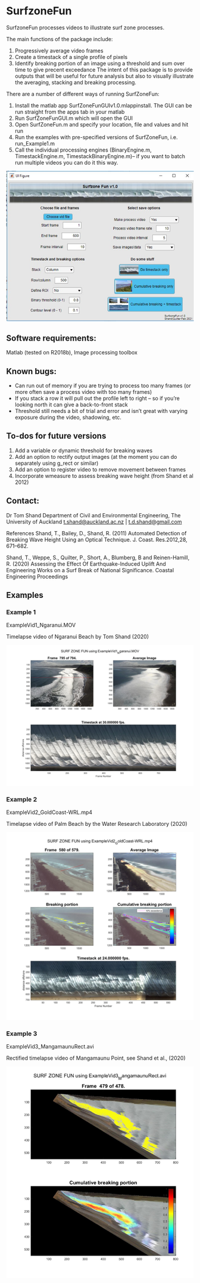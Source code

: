 # SurfzoneFun
SurfzoneFun processes videos to illustrate surf zone processes.

The main functions of the package include:
1.	Progressively average video frames
2.	Create a timestack of a single profile of pixels 
3.	Identify breaking portion of an image using a threshold and sum over time to give precent exceedance 
The intent of this package is to provide outputs that will be useful for future analysis but also to visually illustrate the averaging, stacking and breaking processing.

There are a number of different ways of running SurfZoneFun:
1.	Install the matlab app SurfZoneFunGUIv1.0.mlappinstall. The GUI can be run straight from the apps tab in your matlab
2.	Run SurfZoneFunGUI.m which will open the GUI 
3.	Open SurfZoneFun.m and specify your location, file and values and hit run
4.	Run the examples with pre-specified versions of SurfZoneFun, i.e. run_Example1.m
5.	Call the individual processing engines (BinaryEngine.m, TimestackEngine.m, TimestackBinaryEngine.m)– if you want to batch run multiple videos you can do it this way.

![Alt text](https://github.com/tdshand/SurfzoneFun/blob/main/Docs/GUIv1.0cover.jpg)

## Software requirements: 
Matlab (tested on R2018b), Image processing toolbox

## Known bugs:
-	Can run out of memory if you are trying to process too many frames (or more often save a process video with too many frames)  
-	If you stack a row it will pull out the profile left to right – so if you’re looking north it can give a back-to-front stack
-	Threshold still needs a bit of trial and error and isn’t great with varying exposure during the video, shadowing, etc.

## To-dos for future versions
1.	Add a variable or dynamic threshold for breaking waves
2.	Add an option to rectify output images (at the moment you can do separately using g_rect or similar)
3.	Add an option to register video to remove movement between frames
4.	Incorporate wmeasure to assess breaking wave height (from Shand et al 2012)

## Contact:
Dr Tom Shand
Department of Civil and Environmental Engineering, The University of Auckland
t.shand@auckland.ac.nz | t.d.shand@gmail.com

References
Shand, T., Bailey, D., Shand, R. (2011) Automated Detection of Breaking Wave Height Using an Optical Technique. J. Coast. Res.2012,28, 671–682.

Shand, T., Weppe, S., Quilter, P., Short, A., Blumberg, B and Reinen-Hamill, R. (2020) Assessing the Effect Of Earthquake-Induced Uplift And Engineering Works on a Surf Break of National Significance. Coastal Engineering Proceedings

## Examples
### Example 1

ExampleVid1_Ngaranui.MOV

Timelapse video of Ngaranui Beach by Tom Shand (2020)

![Alt text](https://github.com/tdshand/SurfzoneFun/blob/main/Docs/Example1.jpg)

### Example 2

ExampleVid2_GoldCoast-WRL.mp4 

Timelapse video of Palm Beach by the Water Research Laboratory (2020)
 
![Alt text](https://github.com/tdshand/SurfzoneFun/blob/main/Docs/Example2.jpg)

### Example 3

ExampleVid3_MangamaunuRect.avi

Rectified timelapse video of Mangamaunu Point, see Shand et al., (2020)

![Alt text](https://github.com/tdshand/SurfzoneFun/blob/main/Docs/Example3.jpg)
